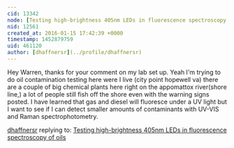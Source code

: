 ```yaml
---
cid: 13342
node: [Testing high-brightness 405nm LEDs in fluorescence spectroscopy of oils](../notes/warren/01-05-2016/testing-high-brightness-405nm-leds-in-fluorescence-spectroscopy-of-oils)
nid: 12561
created_at: 2016-01-15 17:42:39 +0000
timestamp: 1452879759
uid: 461120
author: [dhaffnersr](../profile/dhaffnersr)
---
```


Hey Warren, thanks for your comment on my lab set up. Yeah I'm trying to do oil contamination testing here were I live (city point hopewell va) there are a couple of big chemical plants here right on the appomattox river(shore line,) a lot of people still fish off the shore even with the warning signs posted. I have learned that gas and diesel will fluoresce under a UV light but I want to see if I can detect smaller amounts of contaminants with UV-VIS and Raman spectrophotometry. 

[dhaffnersr](../profile/dhaffnersr) replying to: [Testing high-brightness 405nm LEDs in fluorescence spectroscopy of oils](../notes/warren/01-05-2016/testing-high-brightness-405nm-leds-in-fluorescence-spectroscopy-of-oils)

